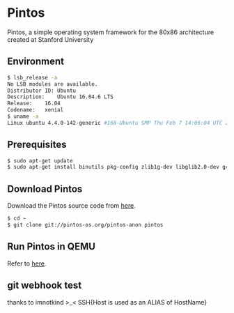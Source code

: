 # Pintos

Pintos, a simple operating system framework for the 80x86 architecture created at Stanford University

## Environment

```sh
$ lsb_release -a
No LSB modules are available.
Distributor ID:	Ubuntu
Description:	Ubuntu 16.04.6 LTS
Release:	16.04
Codename:	xenial
$ uname -a
Linux ubuntu 4.4.0-142-generic #168-Ubuntu SMP Thu Feb 7 14:06:04 UTC 2019 i686 i686 i686 GNU/Linux
```

## Prerequisites

```sh
$ sudo apt-get update
$ sudo apt-get install binutils pkg-config zlib1g-dev libglib2.0-dev gcc libc6-dev autoconf libtool libsdl1.2-dev g++ libx11-dev libxrandr-dev libxi-dev perl libc6-dbg gdb make git qemu ctags
```

## Download Pintos 

Download the Pintos source code from [here](http://pintos-os.org/cgi-bin/gitweb.cgi?p=pintos-anon;a=summary).

```sh
$ cd ~
$ git clone git://pintos-os.org/pintos-anon pintos
```
## Run Pintos in QEMU

Refer to [here](https://github.com/ivogeorg/os-playground/blob/master/pintos-with-qemu.md).


## git webhook test
thanks to imnotkind >_<
SSH{Host is used as an ALIAS of HostName}


